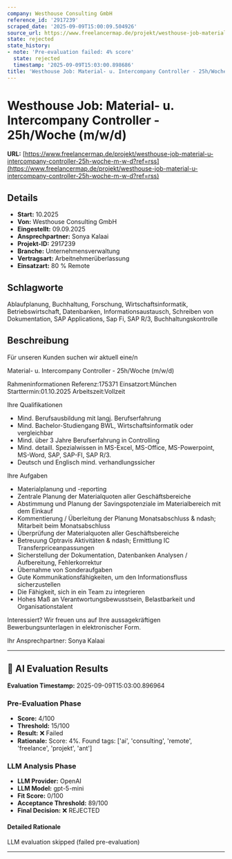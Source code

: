 ```yaml
---
company: Westhouse Consulting GmbH
reference_id: '2917239'
scraped_date: '2025-09-09T15:00:09.504926'
source_url: https://www.freelancermap.de/projekt/westhouse-job-material-u-intercompany-controller-25h-woche-m-w-d?ref=rss
state: rejected
state_history:
- note: 'Pre-evaluation failed: 4% score'
  state: rejected
  timestamp: '2025-09-09T15:03:00.898686'
title: 'Westhouse Job: Material- u. Intercompany Controller - 25h/Woche (m/w/d)'
---
```



# Westhouse Job: Material- u. Intercompany Controller - 25h/Woche (m/w/d)
**URL:** [https://www.freelancermap.de/projekt/westhouse-job-material-u-intercompany-controller-25h-woche-m-w-d?ref=rss](https://www.freelancermap.de/projekt/westhouse-job-material-u-intercompany-controller-25h-woche-m-w-d?ref=rss)
## Details
- **Start:** 10.2025
- **Von:** Westhouse Consulting GmbH
- **Eingestellt:** 09.09.2025
- **Ansprechpartner:** Sonya Kalaai
- **Projekt-ID:** 2917239
- **Branche:** Unternehmensverwaltung
- **Vertragsart:** Arbeitnehmerüberlassung
- **Einsatzart:** 80
                                                % Remote

## Schlagworte
Ablaufplanung, Buchhaltung, Forschung, Wirtschaftsinformatik, Betriebswirtschaft, Datenbanken, Informationsaustausch, Schreiben von Dokumentation, SAP Applications, Sap Fi, SAP R/3, Buchhaltungskontrolle

## Beschreibung
Für unseren Kunden suchen wir aktuell eine/n

Material- u. Intercompany Controller - 25h/Woche (m/w/d)

Rahmeninformationen
Referenz:175371
Einsatzort:München
Starttermin:01.10.2025
Arbeitszeit:Vollzeit

Ihre Qualifikationen
- Mind. Berufsausbildung mit langj. Berufserfahrung
- Mind. Bachelor-Studiengang BWL, Wirtschaftsinformatik oder vergleichbar
- Mind. über 3 Jahre Berufserfahrung in Controlling
- Mind. detaill. Spezialwissen in MS-Excel, MS-Office, MS-Powerpoint, MS-Word, SAP, SAP-FI, SAP R/3.
- Deutsch und Englisch mind. verhandlungssicher

Ihre Aufgaben
- Materialplanung und -reporting
- Zentrale Planung der Materialquoten aller Geschäftsbereiche
- Abstimmung und Planung der Savingspotenziale im Materialbereich mit dem Einkauf
- Kommentierung / Überleitung der Planung Monatsabschluss & ndash; Mitarbeit beim Monatsabschluss
- Überprüfung der Materialquoten aller Geschäftsbereiche
- Betreuung Optravis Aktivitäten & ndash; Ermittlung IC Transferpriceanpassungen
- Sicherstellung der Dokumentation, Datenbanken Analysen / Aufbereitung, Fehlerkorrektur
- Übernahme von Sonderaufgaben
- Gute Kommunikationsfähigkeiten, um den Informationsfluss sicherzustellen
- Die Fähigkeit, sich in ein Team zu integrieren
- Hohes Maß an Verantwortungsbewusstsein, Belastbarkeit und Organisationstalent

Interessiert?
Wir freuen uns auf Ihre aussagekräftigen Bewerbungsunterlagen in elektronischer Form.

Ihr Ansprechpartner:
Sonya Kalaai

---

## 🤖 AI Evaluation Results

**Evaluation Timestamp:** 2025-09-09T15:03:00.896964

### Pre-Evaluation Phase
- **Score:** 4/100
- **Threshold:** 15/100
- **Result:** ❌ Failed
- **Rationale:** Score: 4%. Found tags: ['ai', 'consulting', 'remote', 'freelance', 'projekt', 'ant']

### LLM Analysis Phase
- **LLM Provider:** OpenAI
- **LLM Model:** gpt-5-mini
- **Fit Score:** 0/100
- **Acceptance Threshold:** 89/100
- **Final Decision:** ❌ REJECTED

#### Detailed Rationale
LLM evaluation skipped (failed pre-evaluation)

---

